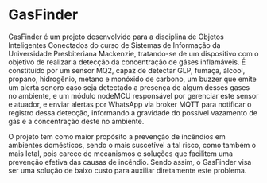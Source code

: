 # GasFinder

GasFinder é um projeto desenvolvido para a disciplina de Objetos Inteligentes Conectados do curso de Sistemas de Informação da Universidade Presbiteriana Mackenzie, tratando-se de um dispositivo com o objetivo de realizar a detecção da concentração de gáses inflamáveis. É constituído por um sensor MQ2, capaz de detectar GLP, fumaça, álcool, propano, hidrogênio, metano e monóxido de carbono, um buzzer que emite um alerta sonoro caso seja detectado a presença de algum desses gases no ambiente, e um módulo nodeMCU responsável por gerenciar este sensor e atuador, e enviar alertas por WhatsApp via broker MQTT para notificar o registro dessa detecção, informando a gravidade do possível vazamento de gás e a concentração deste no ambiente.

O projeto tem como maior propósito a prevenção de incêndios em ambientes domésticos, sendo o mais suscetível a tal risco, como também o mais letal, pois carece de mecanismos e soluções que facilitem uma prevenção efetiva das causas de incêndio. Sendo assim, o GasFinder visa ser uma solução de baixo custo para auxiliar diretamente este problema.
